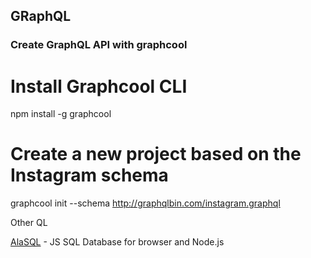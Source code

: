 

## GRaphQL
### Create GraphQL API with graphcool

# Install Graphcool CLI
npm install -g graphcool

# Create a new project based on the Instagram schema
graphcool init --schema http://graphqlbin.com/instagram.graphql

Other QL

[AlaSQL](https://console.substack.com/p/console-187#%C2%A7interview-with-mathias-of-alasql-a-js-sql-database-for-browser-and-nodejs) - JS SQL Database for browser and Node.js
